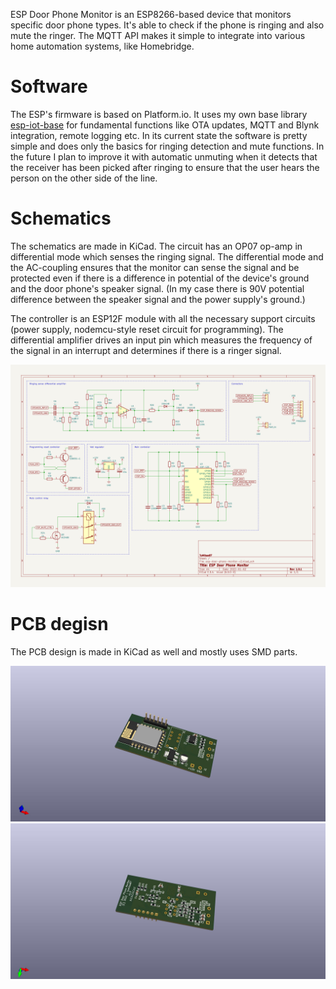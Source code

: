 ESP Door Phone Monitor is an ESP8266-based device that monitors specific door phone types. It's able to check if the phone is ringing and also mute the ringer. The MQTT API makes it simple to integrate into various home automation systems, like Homebridge.

# Software

The ESP's firmware is based on Platform.io. It uses my own base library [esp-iot-base](https://github.com/tomikaa87/esp-iot-base) for fundamental functions like OTA updates, MQTT and Blynk integration, remote logging etc. In its current state the software is pretty simple and does only the basics for ringing detection and mute functions. In the future I plan to improve it with automatic unmuting when it detects that the receiver has been picked after ringing to ensure that the user hears the person on the other side of the line.

# Schematics

The schematics are made in KiCad. The circuit has an OP07 op-amp in differential mode which senses the ringing signal. The differential mode and the AC-coupling ensures that the monitor can sense the signal and be protected even if there is a difference in potential of the device's ground and the door phone's speaker signal. (In my case there is 90V potential difference between the speaker signal and the power supply's ground.)

The controller is an ESP12F module with all the necessary support circuits (power supply, nodemcu-style reset circuit for programming). The differential amplifier drives an input pin which measures the frequency of the signal in an interrupt and determines if there is a ringer signal.

![Schematics](doc/esp-door-phone-monitor-v2-sch.jpg)

# PCB degisn

The PCB design is made in KiCad as well and mostly uses SMD parts.

![PCB top](doc/esp-door-phone-monitor-v2-top.jpg)
![PCB bottom](doc/esp-door-phone-monitor-v2-bottom.jpg)
